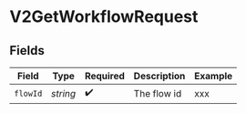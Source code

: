 # V2GetWorkflowRequest


## Fields

| Field              | Type               | Required           | Description        | Example            |
| ------------------ | ------------------ | ------------------ | ------------------ | ------------------ |
| `flowId`           | *string*           | :heavy_check_mark: | The flow id        | xxx                |
